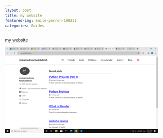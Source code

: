 ```yaml
---
layout: post
title: my website
featured-img: emile-perron-190221
categories: Guides
---
```


[my website](https://morezaf.github.io/)

![alt text](../assets/img/Screenshot%20(24).png "my website")